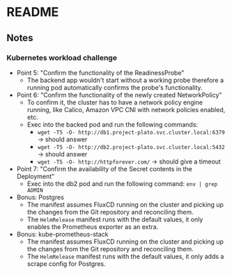 # README #

## Notes ##

### Kubernetes workload challenge ###

- Point 5: "Confirm the functionality of the ReadinessProbe"
  - The backend app wouldn't start without a working probe therefore a running pod automatically confirms the probe's functionality.
- Point 6: "Confirm the functionality of the newly created NetworkPolicy"
  - To confirm it, the cluster has to have a network policy engine running, like Calico, Amazon VPC CNI with network policies enabled, etc.
  - Exec into the backed pod and run the following commands:
    - `wget -T5 -O- http://db1.project-plato.svc.cluster.local:6379` -> should answer
    - `wget -T5 -O- http://db2.project-plato.svc.cluster.local:5432` -> should answer
    - `wget -T5 -O- http://httpforever.com/` -> should give a timeout
- Point 7: "Confirm the availability of the Secret contents in the Deployment"
  - Exec into the db2 pod and run the following command: `env | grep ADMIN`
- Bonus: Postgres
  - The manifest assumes FluxCD running on the cluster and picking up the changes from the Git repository and reconciling them.
  - The `HelmRelease` manifest runs with the default values, it only enables the Prometheus exporter as an extra.
- Bonus: kube-prometheus-stack
  - The manifest assumes FluxCD running on the cluster and picking up the changes from the Git repository and reconciling them.
  - The `HelmRelease` manifest runs with the default values, it only adds a scrape config for Postgres.

